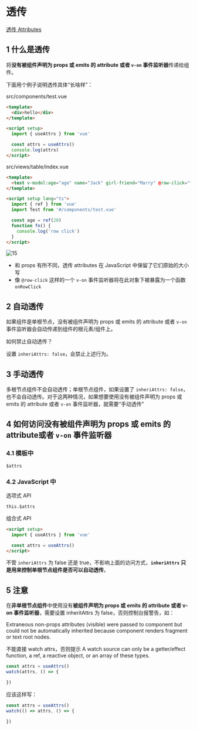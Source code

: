 # 透传

[透传 Attributes](https://cn.vuejs.org/guide/components/attrs.html)

## 1 什么是透传

将**没有被组件声明为 props 或 emits 的 attribute 或者 `v-on` 事件监听器**传递给组件。

下面用个例子说明透传具体“长啥样”：

src/components/test.vue

```html
<template>
  <div>hello</div>
</template>

<script setup>
  import { useAttrs } from 'vue'

  const attrs = useAttrs()
  console.log(attrs)
</script>
```

src/views/table/index.vue

```html
<template>
  <test v-model:age="age" name="Jack" girl-friend="Marry" @row-click="fn" />
</template>

<script setup lang="ts">
  import { ref } from 'vue'
  import Test from '#/components/test.vue'

  const age = ref(20)
  function fn() {
    console.log('row click')
  }
</script>
```

![15](https://image.newarea.site/20230828/15.png)

- 和 props 有所不同，透传 attributes 在 JavaScript 中保留了它们原始的大小写
- 像 `@row-click` 这样的一个 `v-on` 事件监听器将在此对象下被暴露为一个函数 `onRowClick`


## 2 自动透传

如果组件是单根节点，没有被组件声明为 props 或 emits 的 attribute 或者 `v-on` 事件监听器会自动传递到组件的根元素/组件上。

如何禁止自动透传？

设置 `inheriAttrs: false`，会禁止上述行为。

## 3 手动透传

多根节点组件不会自动透传；单根节点组件，如果设置了 `inheriAttrs: false`，也不会自动透传。对于这两种情况，如果想要使用没有被组件声明为 props 或 emits 的 attribute 或者 `v-on` 事件监听器，就需要“手动透传”

## 4 如何访问没有被组件声明为 props 或 emits 的 attribute或者 `v-on` 事件监听器

### 4.1 模板中

`$attrs`

### 4.2 JavaScript 中

选项式 API

`this.$attrs`

组合式 API

```html
<script setup>
  import { useAttrs } from 'vue'

  const attrs = useAttrs()
</script>
```

不管 `inheriAttrs` 为 false 还是 true，不影响上面的访问方式，**`inheriAttrs` 只是用来控制单根节点组件是否可以自动透传**。

## 5 注意

在**非单根节点组件**中使用没有**被组件声明为 props 或 emits 的 attribute 或者 v-on 事件监听器**，需要设置 inheritAttrs 为 false，否则控制台报警告，如：

Extraneous non-props attributes (visible) were passed to component but could not be automatically inherited because component renders fragment or text root nodes. 

不能直接 watch attrs，否则提示 A watch source can only be a getter/effect function, a ref, a reactive object, or an array of these types. 

```js
const attrs = useAttrs()
watch(attrs, () => {

})
```

应该这样写：

```js
const attrs = useAttrs()
watch(() => attrs, () => {

})
```

